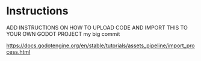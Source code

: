 # Instructions
ADD INSTRUCTIONS ON HOW TO UPLOAD CODE AND IMPORT THIS TO YOUR OWN GODOT PROJECT
my big commit

https://docs.godotengine.org/en/stable/tutorials/assets_pipeline/import_process.html
